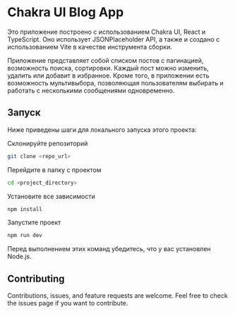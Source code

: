 # Chakra UI Blog App

Это приложение построено с использованием Chakra UI, React и TypeScript. Оно использует JSONPlaceholder API, а также и создано с использованием Vite в качестве инструмента сборки.

Приложение представляет собой списком постов c пагинацией, возможность поиска, сортировки.
Каждый пост можно изменить, удалить или добавит в избранное.
Кроме того, в приложении есть возможность мультивыбора, позволяющая пользователям выбирать и работать с несколькими сообщениями одновременно.

## Запуск

Ниже приведены шаги для локального запуска этого проекта:

Склонируйте репозиторий

```bash
git clone <repo_url>
```

Перейдите в папку с проектом

```bash
cd <project_directory>
```

Установите все зависимости

```bash
npm install
```

Запустите проект

```bash
npm run dev
```

Перед выполнением этих команд убедитесь, что у вас установлен Node.js.

## Contributing

Contributions, issues, and feature requests are welcome. Feel free to check the issues page if you want to contribute.
